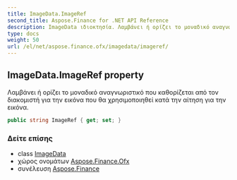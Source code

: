 ```yaml
---
title: ImageData.ImageRef
second_title: Aspose.Finance for .NET API Reference
description: ImageData ιδιοκτησία. Λαμβάνει ή ορίζει το μοναδικό αναγνωριστικό που καθορίζεται από τον διακομιστή για την εικόνα που θα χρησιμοποιηθεί κατά την αίτηση για την εικόνα.
type: docs
weight: 50
url: /el/net/aspose.finance.ofx/imagedata/imageref/
---
```

## ImageData.ImageRef property

Λαμβάνει ή ορίζει το μοναδικό αναγνωριστικό που καθορίζεται από τον διακομιστή για την εικόνα που θα χρησιμοποιηθεί κατά την αίτηση για την εικόνα.

```csharp
public string ImageRef { get; set; }
```

### Δείτε επίσης

* class [ImageData](../)
* χώρος ονομάτων [Aspose.Finance.Ofx](../../imagedata/)
* συνέλευση [Aspose.Finance](../../../)


